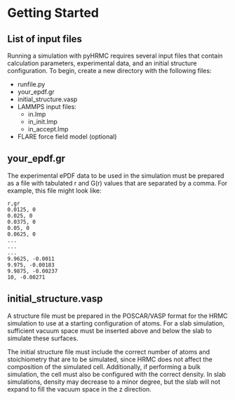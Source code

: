 Getting Started
===

## List of input files

Running a simulation with pyHRMC requires several input files that contain calculation parameters, experimental data, and an initial structure configuration. To begin, create a new directory with the following files:

- runfile.py
- your_epdf.gr
- initial_structure.vasp
- LAMMPS input files:
    - in.lmp
    - in_init.lmp
    - in_accept.lmp
- FLARE force field model (optional)


## your_epdf.gr

The experimental ePDF data to be used in the simulation must be prepared as a file with tabulated r and G(r) values that are separated by a comma. For example, this file might look like:

```
r,gr
0.0125, 0
0.025, 0
0.0375, 0
0.05, 0
0.0625, 0
...
...
...
9.9625, -0.0011
9.975, -0.00183
9.9875, -0.00237
10, -0.00271
```

## initial_structure.vasp

A structure file must be prepared in the POSCAR/VASP format for the HRMC simulation to use at a starting configuration of atoms. For a slab simulation, sufficient vacuum space must be inserted above and below the slab to simulate these surfaces. 

The initial structure file must include the correct number of atoms and stoichiometry that are to be simulated, since HRMC does not affect the composition of the simulated cell. Additionally, if performing a bulk simulation, the cell must also be configured with the correct density. In slab simulations, density may decrease to a minor degree, but the slab will not expand to fill the vacuum space in the z direction.